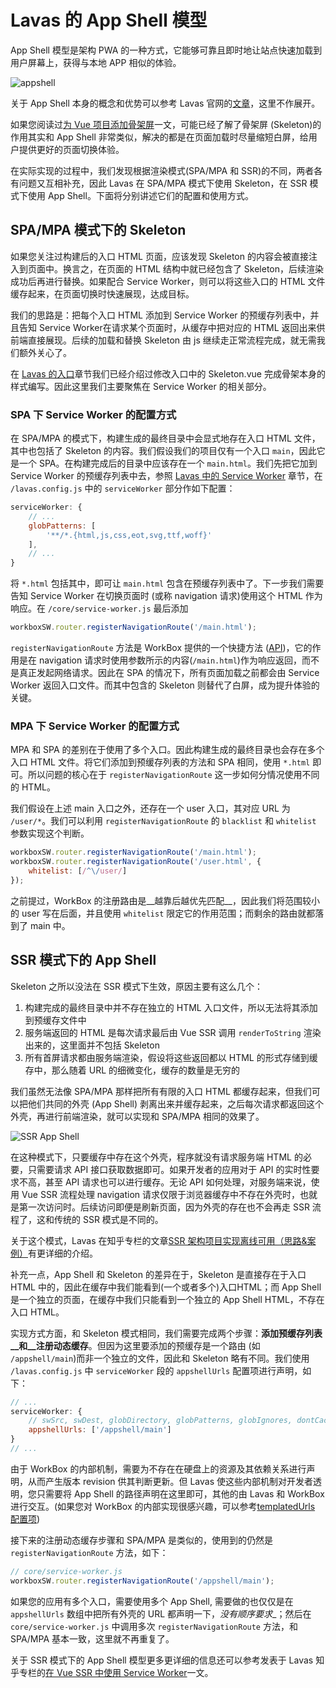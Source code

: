 # Lavas 的 App Shell 模型

App Shell 模型是架构 PWA 的一种方式，它能够可靠且即时地让站点快速加载到用户屏幕上，获得与本地 APP 相似的体验。

![appshell](https://lavas.baidu.com/doc-assets/pwa-doc/architecture/images/appshell.png)

关于 App Shell 本身的概念和优势可以参考 Lavas 官网的[文章](https://lavas.baidu.com/doc/architecture/the-app-shell-model)，这里不作展开。

如果您阅读过[为 Vue 项目添加骨架屏](https://zhuanlan.zhihu.com/p/28465598)一文，可能已经了解了骨架屏 (Skeleton)的作用其实和 App Shell 非常类似，解决的都是在页面加载时尽量缩短白屏，给用户提供更好的页面切换体验。

在实际实现的过程中，我们发现根据渲染模式(SPA/MPA 和 SSR)的不同，两者各有问题又互相补充，因此 Lavas 在 SPA/MPA 模式下使用 Skeleton，在 SSR 模式下使用 App Shell。下面将分别讲述它们的配置和使用方式。

## SPA/MPA 模式下的 Skeleton

如果您关注过构建后的入口 HTML 页面，应该发现 Skeleton 的内容会被直接注入到页面中。换言之，在页面的 HTML 结构中就已经包含了 Skeleton，后续渲染成功后再进行替换。如果配合 Service Worker，则可以将这些入口的 HTML 文件缓存起来，在页面切换时快速展现，达成目标。

我们的思路是：把每个入口 HTML 添加到 Service Worker 的预缓存列表中，并且告知 Service Worker在请求某个页面时，从缓存中把对应的 HTML 返回出来供前端直接展现。后续的加载和替换 Skeleton 由 js 继续走正常流程完成，就无需我们额外关心了。

在 [Lavas 的入口](/guide/v2/advanced/entry)章节我们已经介绍过修改入口中的 Skeleton.vue 完成骨架本身的样式编写。因此这里我们主要聚焦在 Service Worker 的相关部分。

### SPA 下 Service Worker 的配置方式

在 SPA/MPA 的模式下，构建生成的最终目录中会显式地存在入口 HTML 文件，其中也包括了 Skeleton 的内容。我们假设我们的项目仅有一个入口 `main`，因此它是一个 SPA。在构建完成后的目录中应该存在一个 `main.html`。我们先把它加到 Service Worker 的预缓存列表中去，参照 [Lavas 中的 Service Worker](/guide/v2/advanced/service-worker) 章节，在 `/lavas.config.js` 中的 `serviceWorker` 部分作如下配置：

```javascript
serviceWorker: {
    // ...
    globPatterns: [
        '**/*.{html,js,css,eot,svg,ttf,woff}'
    ],
    // ...
}
```

将 `*.html` 包括其中，即可让 `main.html` 包含在预缓存列表中了。下一步我们需要告知 Service Worker 在切换页面时 (或称 navigation 请求)使用这个 HTML 作为响应。在 `/core/service-worker.js` 最后添加

```javascript
workboxSW.router.registerNavigationRoute('/main.html');
```

`registerNavigationRoute` 方法是 WorkBox 提供的一个快捷方法 ([API](https://developers.google.com/web/tools/workbox/reference-docs/latest/module-workbox-sw.Router#registerNavigationRoute))，它的作用是在 navigation 请求时使用参数所示的内容(`/main.html`)作为响应返回，而不是真正发起网络请求。因此在 SPA 的情况下，所有页面加载之前都会由 Service Worker 返回入口文件。而其中包含的 Skeleton 则替代了白屏，成为提升体验的关键。

### MPA 下 Service Worker 的配置方式

MPA 和 SPA 的差别在于使用了多个入口。因此构建生成的最终目录也会存在多个入口 HTML 文件。将它们添加到预缓存列表的方法和 SPA 相同，使用 `*.html` 即可。所以问题的核心在于 `registerNavigationRoute` 这一步如何分情况使用不同的 HTML。

我们假设在上述 main 入口之外，还存在一个 user 入口，其对应 URL 为 `/user/*`。我们可以利用 `registerNavigationRoute` 的 `blacklist` 和 `whitelist` 参数实现这个判断。

```javascript
workboxSW.router.registerNavigationRoute('/main.html');
workboxSW.router.registerNavigationRoute('/user.html', {
    whitelist: [/^\/user/]
});
```

之前提过，WorkBox 的注册路由是__越靠后越优先匹配__，因此我们将范围较小的 user 写在后面，并且使用 `whitelist` 限定它的作用范围；而剩余的路由就都落到了 main 中。

## SSR 模式下的 App Shell

Skeleton 之所以没法在 SSR 模式下生效，原因主要有这么几个：

1. 构建完成的最终目录中并不存在独立的 HTML 入口文件，所以无法将其添加到预缓存文件中
2. 服务端返回的 HTML 是每次请求最后由 Vue SSR 调用 `renderToString` 渲染出来的，这里面并不包括 Skeleton
3. 所有首屏请求都由服务端渲染，假设将这些返回都以 HTML 的形式存储到缓存中，那么随着 URL 的细微变化，缓存的数量是无穷的

我们虽然无法像 SPA/MPA 那样把所有有限的入口 HTML 都缓存起来，但我们可以把他们共同的外壳 (App Shell) 剥离出来并缓存起来，之后每次请求都返回这个外壳，再进行前端渲染，就可以实现和 SPA/MPA 相同的效果了。

![SSR App Shell](https://pic1.zhimg.com/50/v2-40cf9fd1ad096a6458b9a54f33b580ff_hd.jpg)

在这种模式下，只要缓存中存在这个外壳，程序就没有请求服务端 HTML 的必要，只需要请求 API 接口获取数据即可。如果开发者的应用对于 API 的实时性要求不高，甚至 API 请求也可以进行缓存。无论 API 如何处理，对服务端来说，使用 Vue SSR 流程处理 navigation 请求仅限于浏览器缓存中不存在外壳时，也就是第一次访问时。后续访问即便是刷新页面，因为外壳的存在也不会再走 SSR 流程了，这和传统的 SSR 模式是不同的。

关于这个模式，Lavas 在知乎专栏的文章[SSR 架构项目实现离线可用（思路&案例）](https://zhuanlan.zhihu.com/p/30791448)有更详细的介绍。

补充一点，App Shell 和 Skeleton 的差异在于，Skeleton 是直接存在于入口 HTML 中的，因此在缓存中我们能看到(一个或者多个)入口HTML；而 App Shell 是一个独立的页面，在缓存中我们只能看到一个独立的 App Shell HTML，不存在入口 HTML。

实现方式方面，和 Skeleton 模式相同，我们需要完成两个步骤：__添加预缓存列表__和__注册动态缓存__。但因为这里要添加的预缓存是一个路由 (如 `/appshell/main`)而非一个独立的文件，因此和 Skeleton 略有不同。我们使用 `/lavas.config.js` 中 `serviceWorker` 段的 `appshellUrls` 配置项进行声明，如下：

```javascript
// ...
serviceWorker: {
    // swSrc, swDest, globDirectory, globPatterns, globIgnores, dontCacheBustUrlsMatching
    appshellUrls: ['/appshell/main']
}
// ...
```

由于 WorkBox 的内部机制，需要为不存在在硬盘上的资源及其依赖关系进行声明，从而产生版本 revision 供其判断更新。但 Lavas 使这些内部机制对开发者透明，您只需要将 App Shell 的路径声明在这里即可，其他的由 Lavas 和 WorkBox 进行交互。(如果您对 WorkBox 的内部实现很感兴趣，可以参考[templatedUrls 配置项](https://developers.google.com/web/tools/workbox/reference-docs/latest/module-workbox-build#.Configuration))

接下来的注册动态缓存步骤和 SPA/MPA 是类似的，使用到的仍然是 `registerNavigationRoute` 方法，如下：

```javascript
// core/service-worker.js
workboxSW.router.registerNavigationRoute('/appshell/main');
```

如果您的应用有多个入口，需要使用多个 App Shell, 需要做的也仅仅是在 `appshellUrls` 数组中把所有外壳的 URL 都声明一下，_没有顺序要求__；然后在 `core/service-worker.js` 中调用多次 `registerNavigationRoute` 方法，和 SPA/MPA 基本一致，这里就不再重复了。

关于 SSR 模式下的 App Shell 模型更多更详细的信息还可以参考发表于 Lavas 知乎专栏的[在 Vue SSR 中使用 Service Worker](https://zhuanlan.zhihu.com/p/31630322)一文。
